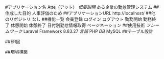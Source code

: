 #アプリケーション名
Atte（アット）
_概要説明_
ある企業の勤怠管理システム
##作成した目的
人事評価のため
##アプリケーションURL
http://localhost/
##他のリポジトリ
なし
##機能一覧
会員登録
ログイン
ログアウト
勤務開始
勤務終了
休憩開始
休憩終了
日付別勤怠情報取得
ページネーション
##使用技術
_フレームワーク_
Laravel Framework 8.83.27
_言語_
PHP
_DB_
MySQL
##テーブル設計

##ER図

##環境構築
